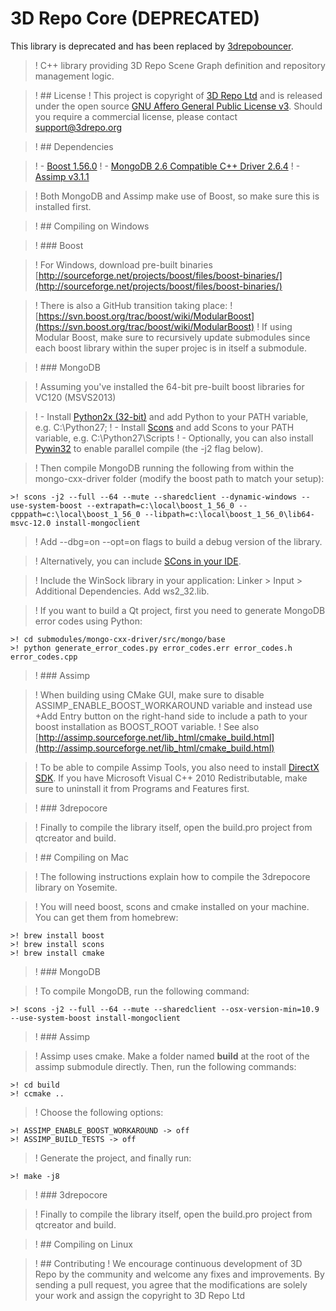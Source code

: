 3D Repo Core (DEPRECATED)
========

This library is deprecated and has been replaced by [3drepobouncer](https://github.com/3drepo/3drepobouncer).


>! C++ library providing 3D Repo Scene Graph definition and repository management logic.

>! ## License
>! This project is copyright of [3D Repo Ltd](http://3drepo.org) and is released under the open source [GNU Affero General Public License v3](http://www.gnu.org/licenses/agpl-3.0.en.html). Should you require a commercial license, please contact [support@3drepo.org](mailto:support@3drepo.org)

>! ## Dependencies

>! - [Boost 1.56.0](https://github.com/boostorg/boost/tree/boost-1.56.0)
>! - [MongoDB 2.6 Compatible C++ Driver 2.6.4](https://github.com/mongodb/mongo-cxx-driver/tree/legacy-0.0-26compat-2.6.4)
>! - [Assimp v3.1.1](https://github.com/assimp/assimp/tree/v3.1.1)

>! Both MongoDB and Assimp make use of Boost, so make sure this is installed first. 

>! ## Compiling on Windows 

>! ### Boost

>! For Windows, download pre-built binaries [http://sourceforge.net/projects/boost/files/boost-binaries/](http://sourceforge.net/projects/boost/files/boost-binaries/)

>! There is also a GitHub transition taking place:
>! [https://svn.boost.org/trac/boost/wiki/ModularBoost](https://svn.boost.org/trac/boost/wiki/ModularBoost)
>! If using Modular Boost, make sure to recursively update submodules since each boost library within the super projec is in itself a submodule.

>! ### MongoDB

>! Assuming you've installed the 64-bit pre-built boost libraries for VC120 (MSVS2013)

>! - Install [Python2x (32-bit)](https://www.python.org/download) and add Python to your PATH variable, e.g. C:\Python27;
>! - Install [Scons](http://www.scons.org/download.php) and add Scons to your PATH variable, e.g. C:\Python27\Scripts
>! - Optionally, you can also install [Pywin32](http://sourceforge.net/projects/pywin32/files/pywin32/) to enable parallel compile (the -j2 flag below).

>! Then compile MongoDB running the following from within the mongo-cxx-driver folder (modify the boost path to match your setup):

```
>! scons -j2 --full --64 --mute --sharedclient --dynamic-windows --use-system-boost --extrapath=c:\local\boost_1_56_0 --cpppath=c:\local\boost_1_56_0 --libpath=c:\local\boost_1_56_0\lib64-msvc-12.0 install-mongoclient
```
>! Add --dbg=on --opt=on flags to build a debug version of the library.

>! Alternatively, you can include [SCons in your IDE](http://www.scons.org/wiki/IDEIntegration).

>! Include the WinSock library in your application: Linker > Input > Additional Dependencies. Add ws2_32.lib.

>! If you want to build a Qt project, first you need to generate MongoDB error codes using Python:

```
>! cd submodules/mongo-cxx-driver/src/mongo/base
>! python generate_error_codes.py error_codes.err error_codes.h error_codes.cpp
```

>! ### Assimp

>! When building using CMake GUI, make sure to disable ASSIMP_ENABLE_BOOST_WORKAROUND variable and instead use +Add Entry button on the right-hand side to include a path to your boost installation as BOOST_ROOT variable. 
>! See also [http://assimp.sourceforge.net/lib_html/cmake_build.html](http://assimp.sourceforge.net/lib_html/cmake_build.html)

>! To be able to compile Assimp Tools, you also need to install [DirectX SDK](http://www.microsoft.com/en-gb/download/details.aspx?id=6812). If you have Microsoft Visual C++ 2010 Redistributable, make sure to uninstall it from Programs and Features first.

>! ### 3drepocore

>! Finally to compile the library itself, open the build.pro project from qtcreator and build.

>! ## Compiling on Mac

>! The following instructions explain how to compile the 3drepocore library on Yosemite.

>! You will need boost, scons and cmake installed on your machine. You can get them from homebrew:

```
>! brew install boost
>! brew install scons
>! brew install cmake
```

>! ### MongoDB

>! To compile MongoDB, run the following command:

```
>! scons -j2 --full --64 --mute --sharedclient --osx-version-min=10.9 --use-system-boost install-mongoclient
```

>! ### Assimp

>! Assimp uses cmake. Make a folder named **build** at the root of the assimp submodule directly. Then, run the following commands:

```
>! cd build
>! ccmake ..
```

>! Choose the following options:

```
>! ASSIMP_ENABLE_BOOST_WORKAROUND -> off
>! ASSIMP_BUILD_TESTS -> off
```

>! Generate the project, and finally run:

```
>! make -j8
```

>! ### 3drepocore

>! Finally to compile the library itself, open the build.pro project from qtcreator and build.

>! ## Compiling on Linux

>! ## Contributing
>! We encourage continuous development of 3D Repo by the community and welcome any fixes and improvements. By sending a pull request, you agree that the modifications are solely your work and assign the copyright to 3D Repo Ltd
